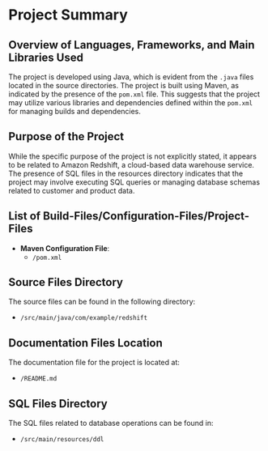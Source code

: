 # Project Summary

## Overview of Languages, Frameworks, and Main Libraries Used
The project is developed using Java, which is evident from the `.java` files located in the source directories. The project is built using Maven, as indicated by the presence of the `pom.xml` file. This suggests that the project may utilize various libraries and dependencies defined within the `pom.xml` for managing builds and dependencies.

## Purpose of the Project
While the specific purpose of the project is not explicitly stated, it appears to be related to Amazon Redshift, a cloud-based data warehouse service. The presence of SQL files in the resources directory indicates that the project may involve executing SQL queries or managing database schemas related to customer and product data.

## List of Build-Files/Configuration-Files/Project-Files
- **Maven Configuration File**: 
  - `/pom.xml`

## Source Files Directory
The source files can be found in the following directory:
- `/src/main/java/com/example/redshift`

## Documentation Files Location
The documentation file for the project is located at:
- `/README.md` 

## SQL Files Directory
The SQL files related to database operations can be found in:
- `/src/main/resources/ddl`